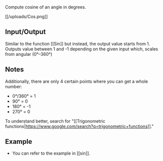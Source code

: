 Compute cosine of an angle in degrees.

[[/uploads/Cos.png]]

## Input/Output
Similar to the function [[Sin]] but instead, the output value starts from 1. Outputs value between 1 and -1 depending on the given input which, scales from angular (0°–360°)

## Notes

Additionally, there are only 4 certain points where you can get a whole number:
- 0°/360° = 1
- 90° = 0
- 180° = -1
- 270° = 0

To understand better, search for "[[Trigonometric functions|https://www.google.com/search?q=trigonometric+functions]]."

## Example

- You can refer to the example in [[sin]].